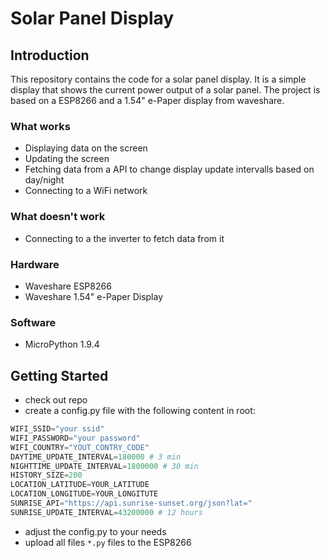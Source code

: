 # Solar Panel Display

## Introduction
This repository contains the code for a solar panel display. 
It is a simple display that shows the current power output of a solar panel. 
The project is based on a ESP8266 and a 1.54" e-Paper display from waveshare.

### What works
- Displaying data on the screen
- Updating the screen
- Fetching data from a API to change display update intervalls based on day/night
- Connecting to a WiFi network

### What doesn't work
- Connecting to a the inverter to fetch data from it

### Hardware
* Waveshare ESP8266
* Waveshare 1.54" e-Paper Display

### Software
* MicroPython 1.9.4


## Getting Started
- check out repo
- create a config.py file with the following content in root:
```python
WIFI_SSID="your ssid"
WIFI_PASSWORD="your password"
WIFI_COUNTRY="YOUT_CONTRY_CODE"
DAYTIME_UPDATE_INTERVAL=180000 # 3 min
NIGHTTIME_UPDATE_INTERVAL=1800000 # 30 min
HISTORY_SIZE=200
LOCATION_LATITUDE=YOUR_LATITUDE
LOCATION_LONGITUDE=YOUR_LONGITUTE
SUNRISE_API="https://api.sunrise-sunset.org/json?lat="
SUNRISE_UPDATE_INTERVAL=43200000 # 12 hours
```
- adjust the config.py to your needs
- upload all files ```*.py``` files to the ESP8266
